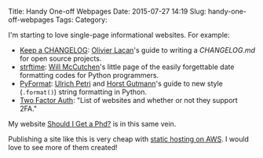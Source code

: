 Title: Handy One-off Webpages
Date: 2015-07-27 14:19
Slug: handy-one-off-webpages
Tags:
Category:

I'm starting to love single-page informational websites. For example:

* [Keep a CHANGELOG](http://keepachangelog.com): [Olivier Lacan](http://olivierlacan.com/ "Olivier Lacan")'s guide to writing a _CHANGELOG.md_ for open source projects.
* [strftime](http://strftime.org): [Will McCutchen](https://twitter.com/mccutchen "Will McCutchen (@mccutchen) | Twitter")'s little page of the easily forgettable date formatting codes for Python programmers.
* [PyFormat](http://pyformat.info): [Ulrich Petri](https://twitter.com/ulope "Ulrich Petri (@ulope) | Twitter") and [Horst Gutmann](https://github.com/zerok "zerok (Horst Gutmann) Âˇ GitHub")'s guide to new style (`.format()`) string formatting in Python.
* [Two Factor Auth](https://twofactorauth.org): "List of websites and whether or not they support 2FA."

My website [Should I Get a Phd?](http://shouldigetaphd.com) is in this same vein.

Publishing a site like this is very cheap with [static hosting on AWS](http://docs.aws.amazon.com/AmazonS3/latest/dev/WebsiteHosting.html). I would love to see more of them created!